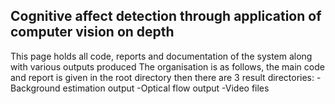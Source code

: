 ## Cognitive affect detection through application of computer vision on depth

This page holds all code, reports and documentation of the system along with various outputs produced
The organisation is as follows, the main code and report is given in the root directory then there are 3 result directories:
  -Background estimation output
  -Optical flow output
  -Video files
